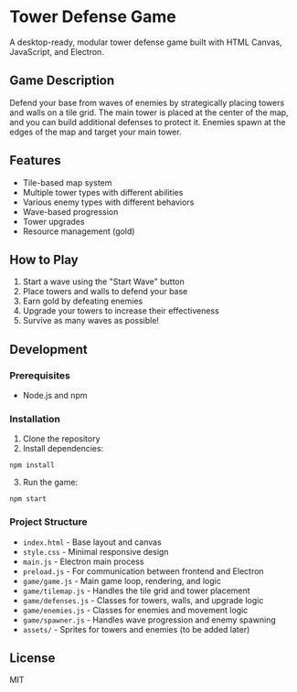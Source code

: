 # Tower Defense Game

A desktop-ready, modular tower defense game built with HTML Canvas, JavaScript, and Electron.

## Game Description

Defend your base from waves of enemies by strategically placing towers and walls on a tile grid. The main tower is placed at the center of the map, and you can build additional defenses to protect it. Enemies spawn at the edges of the map and target your main tower.

## Features

- Tile-based map system
- Multiple tower types with different abilities
- Various enemy types with different behaviors
- Wave-based progression
- Tower upgrades
- Resource management (gold)

## How to Play

1. Start a wave using the "Start Wave" button
2. Place towers and walls to defend your base
3. Earn gold by defeating enemies
4. Upgrade your towers to increase their effectiveness
5. Survive as many waves as possible!

## Development

### Prerequisites

- Node.js and npm

### Installation

1. Clone the repository
2. Install dependencies:

```
npm install
```

3. Run the game:

```
npm start
```

### Project Structure

- `index.html` - Base layout and canvas
- `style.css` - Minimal responsive design
- `main.js` - Electron main process
- `preload.js` - For communication between frontend and Electron
- `game/game.js` - Main game loop, rendering, and logic
- `game/tilemap.js` - Handles the tile grid and tower placement
- `game/defenses.js` - Classes for towers, walls, and upgrade logic
- `game/enemies.js` - Classes for enemies and movement logic
- `game/spawner.js` - Handles wave progression and enemy spawning
- `assets/` - Sprites for towers and enemies (to be added later)

## License

MIT 